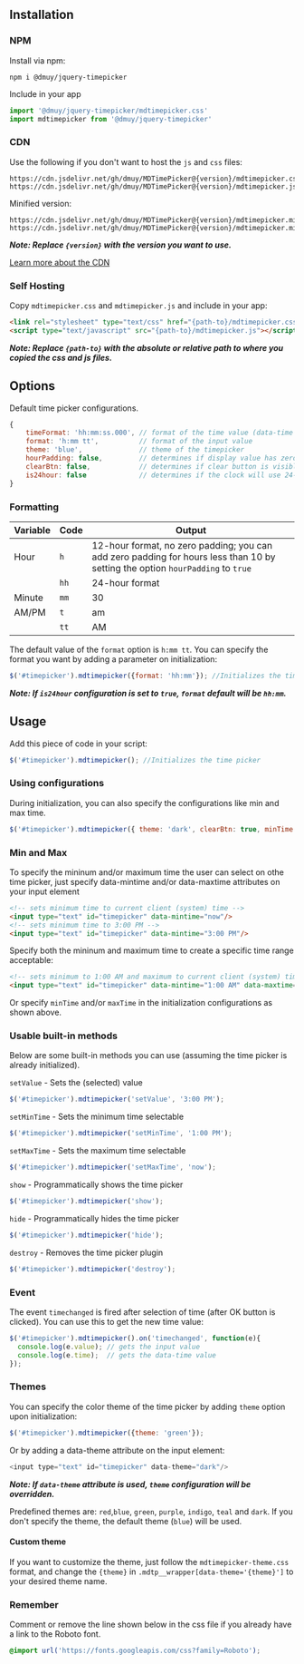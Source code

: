 ## Installation
### NPM
Install via npm:
```
npm i @dmuy/jquery-timepicker
```

Include in your app
```javascript
import '@dmuy/jquery-timepicker/mdtimepicker.css'
import mdtimepicker from '@dmuy/jquery-timepicker'
```

### CDN
Use the following if you don't want to host the `js` and `css` files:
```
https://cdn.jsdelivr.net/gh/dmuy/MDTimePicker@{version}/mdtimepicker.css
https://cdn.jsdelivr.net/gh/dmuy/MDTimePicker@{version}/mdtimepicker.js
```
Minified version:
```
https://cdn.jsdelivr.net/gh/dmuy/MDTimePicker@{version}/mdtimepicker.min.css
https://cdn.jsdelivr.net/gh/dmuy/MDTimePicker@{version}/mdtimepicker.min.css
```
***Note: Replace `{version}` with the version you want to use.***

[Learn more about the CDN](https://www.jsdelivr.com/features#gh)

### Self Hosting
Copy `mdtimepicker.css` and `mdtimepicker.js` and include in your app:
```html
<link rel="stylesheet" type="text/css" href="{path-to}/mdtimepicker.css">
<script type="text/javascript" src="{path-to}/mdtimepicker.js"></script>
```
***Note: Replace `{path-to}` with the absolute or relative path to where you copied the css and js files.***

## Options
Default time picker configurations.
```javascript
{
    timeFormat: 'hh:mm:ss.000', // format of the time value (data-time attribute)
    format: 'h:mm tt',          // format of the input value
    theme: 'blue',              // theme of the timepicker
    hourPadding: false,         // determines if display value has zero padding for hour value less than 10 (i.e. 05:30 PM); 24-hour format has padding by default
    clearBtn: false,            // determines if clear button is visible
    is24hour: false             // determines if the clock will use 24-hour format in the UI; format config will be forced to `hh:mm` if not specified
}
```

### Formatting

| Variable      | Code         | Output  |
| ------------- |--------------|---------|
| Hour          | `h`          | 12-hour format, no zero padding; you can add zero padding for hours less than 10 by setting the option `hourPadding` to `true`  |
|               | `hh`         | 24-hour format |
| Minute        | `mm`         | 30      |
| AM/PM         | `t`          | am      |
|               | `tt`         | AM      |

The default value of the `format` option is `h:mm tt`. You can specify the format you want by adding a parameter on initialization:
```javascript
$('#timepicker').mdtimepicker({format: 'hh:mm'}); //Initializes the time picker and uses the specified format (i.e. 23:30)
```
***Note: If `is24hour` configuration is set to `true`, `format` default will be `hh:mm`.***

## Usage
Add this piece of code in your script:
```javascript
$('#timepicker').mdtimepicker(); //Initializes the time picker
```

### Using configurations
During initialization, you can also specify the configurations like min and max time.
```javascript
$('#timepicker').mdtimepicker({ theme: 'dark', clearBtn: true, minTime: '3:00 PM', maxTime: '11:00 PM' });
```

### Min and Max
To specify the mininum and/or maximum time the user can select on othe time picker, just specify data-mintime and/or data-maxtime attributes on your input element
```html
<!-- sets minimum time to current client (system) time -->
<input type="text" id="timepicker" data-mintime="now"/>
<!-- sets minimum time to 3:00 PM -->
<input type="text" id="timepicker" data-mintime="3:00 PM"/>
```
Specify both the mininum and maximum time to create a specific time range acceptable:
```html
<!-- sets minimum to 1:00 AM and maximum to current client (system) time-->
<input type="text" id="timepicker" data-mintime="1:00 AM" data-maxtime="now"/>
```
Or specify `minTime` and/or `maxTime` in the initialization configurations as shown above.

### Usable built-in methods
Below are some built-in methods you can use (assuming the time picker is already initialized).

`setValue` - Sets the (selected) value
```javascript
$('#timepicker').mdtimepicker('setValue', '3:00 PM');
```
`setMinTime` - Sets the minimum time selectable
```javascript
$('#timepicker').mdtimepicker('setMinTime', '1:00 PM');
```
`setMaxTime` - Sets the maximum time selectable
```javascript
$('#timepicker').mdtimepicker('setMaxTime', 'now');
```
`show` - Programmatically shows the time picker
```javascript
$('#timepicker').mdtimepicker('show');
```
`hide` - Programmatically hides the time picker
```javascript
$('#timepicker').mdtimepicker('hide');
```
`destroy` - Removes the time picker plugin
```javascript
$('#timepicker').mdtimepicker('destroy');
```

### Event
The event `timechanged` is fired after selection of time (after OK button is clicked).
You can use this to get the new time value:
```javascript
$('#timepicker').mdtimepicker().on('timechanged', function(e){
  console.log(e.value); // gets the input value
  console.log(e.time);  // gets the data-time value
});
```

### Themes
You can specify the color theme of the time picker by adding `theme` option upon initialization:
```javascript
$('#timepicker').mdtimepicker({theme: 'green'});
```
Or by adding a data-theme attribute on the input element:
```javascript
<input type="text" id="timepicker" data-theme="dark"/>
```
***Note: If `data-theme` attribute is used, `theme` configuration will be overridden.***

Predefined themes are: `red`,`blue`, `green`, `purple`, `indigo`, `teal` and `dark`.
If you don't specify the theme, the default theme (`blue`) will be used.

#### Custom theme
If you want to customize the theme, just follow the `mdtimepicker-theme.css` format, and change the `{theme}` in `.mdtp__wrapper[data-theme='{theme}']` to your desired theme name.

### Remember
Comment or remove the line shown below in the css file if you already have a link to the Roboto font.
```css
@import url('https://fonts.googleapis.com/css?family=Roboto');
```